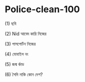 # Police-clean-100

(1) ছবি

(2) Nid আবেদ কারি নিজের

(3) পাসপোর্টন নিজের

(4) মোবাইল নং

(5) জন্ম র্কাড

(6)  সৈদি নাকি কোন দেশ?
